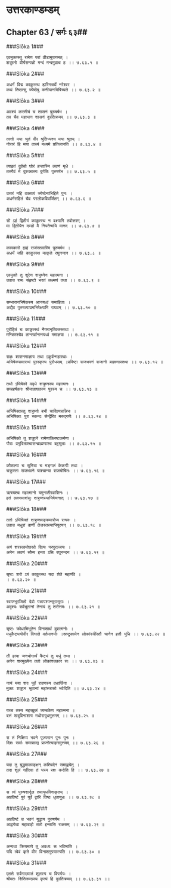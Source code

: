 उत्तरकाण्डम्डम्
===============================


## Chapter 63  / सर्गः ६३##


###Slōka 1###


    एवमुक्तस्तु रामेण परां व्रीडामुपागमत् ।
    शत्रुघ्नो वीर्यसम्पन्नो मन्दं मन्दमुवाच ह ।। ७.६३.१ ॥


###Slōka 2###


    अधर्मं विद्म काकुत्स्थ ह्यस्मिन्नर्थे नरेश्वर ।
    कथं तिष्ठत्सु ज्येष्ठेषु कनीयानभिषिच्यते ।। ७.६३.२ ॥


###Slōka 3###


    अवश्यं करणीयं च शासनं पुरुषर्षभ ।
    तव चैव महाभाग शासनं दुरतिक्रमम् ।। ७.६३.३ ॥


###Slōka 4###


    त्वत्तो मया श्रुतं वीर श्रुतिभ्यश्च मया श्रुतम् ।
    नोत्तरं हि मया वाच्यं मध्यमे प्रतिजानति ।। ७.६३.४ ॥


###Slōka 5###


    व्याहृतं दुर्वचो घोरं हन्तास्मि लवणं मृधे ।
    तस्यैवं मे दुरुक्तस्य दुर्गतिः पुरुषर्षभ ।। ७.६३.५ ॥


###Slōka 6###


    उत्तरं नहि वक्तव्यं ज्येष्ठेनाभिहिते पुनः ।
    अधर्मसहितं चैव परलोकविवर्जितम् ।। ७.६३.६ ॥


###Slōka 7###


    सो ऽहं द्वितीयं काकुत्स्थ न वक्ष्यामि तवोत्तरम् ।
    मा द्वितीयेन दण्डो वै निपतेन्मयि मानद ।। ७.६३.७ ॥


###Slōka 8###


    कामकारो ह्यहं राजंस्तवास्मि पुरुषर्षभ ।
    अधर्मं जहि काकुत्स्थ मत्कृते रघुनन्दन ।। ७.६३.८ ॥


###Slōka 9###


    एवमुक्ते तु शूरेण शत्रुघ्नेन महात्मना ।
    उवाच रामः संहृष्टो भरतं लक्ष्मणं तथा ।। ७.६३.९ ॥


###Slōka 10###


    सम्भारानभिषेकस्य आनयध्वं समाहिताः ।
    अद्यैव पुरुषव्याघ्रमभिषेक्ष्यामि राघवम् ।। ७.६३.१० ॥


###Slōka 11###


    पुरोहितं च काकुत्स्थं नैगमानृत्विजस्तथा ।
    मन्त्रिणश्चैव तान्सर्वानानयध्वं ममाज्ञया ।। ७.६३.११ ॥


###Slōka 12###


    राज्ञः शासनमाज्ञाय तथा ऽकुर्वन्महारथाः ।
    अभिषेकसमारम्भं पुरस्कृत्य पुरोधसम् ।प्रविष्टा राजभवनं राजानो ब्राह्मणास्तथा ।। ७.६३.१२ ॥


###Slōka 13###


    तथो ऽभिषेको ववृधे शत्रुघ्नस्य महात्मनः ।
    सम्प्रहर्षकरः श्रीमान्राघवस्य पुरस्य च ।। ७.६३.१३ ॥


###Slōka 14###


    अभिषिक्तस्तु शत्रुघ्नो बभौ चादित्यसन्निभः ।
    अभिषिक्तः पुरा स्कन्दः सेन्द्रैरिव मरुद्गणैः ।। ७.६३.१४ ॥


###Slōka 15###


    अभिषिक्ते तु शत्रुघ्ने रामेणाक्लिष्टकर्मणा ।
    पौराः प्रमुदिताश्चासन्ब्राह्मणाश्च बहुश्रुताः ।। ७.६३.१५ ॥


###Slōka 16###


    कौसल्या च सुमित्रा च मङ्गलं केकयी तथा ।
    चक्रुस्ता राजभवने याश्चान्या राजयोषितः ।। ७.६३.१६ ॥


###Slōka 17###


    ऋषयश्च महात्मानो यमुनातीरवासिनः ।
    हतं लवणमाशंसुः शत्रुघ्नस्याभिषेचनात् ।। ७.६३.१७ ॥


###Slōka 18###


    ततो ऽभिषिक्तं शत्रुघ्नमङ्कमारोप्य राघवः ।
    उवाच मधुरां वाणीं तेजस्तस्याभिपूरयन् ।। ७.६३.१८ ॥


###Slōka 19###


    अयं शरस्त्वमोघस्ते दिव्यः परपुरञ्जयः ।
    अनेन लवणं सौम्य हन्ता ऽसि रघुनन्दन ।। ७.६३.१९ ॥


###Slōka 20###


    सृष्टः शरो ऽयं काकुत्स्थ यदा शेते महार्णवे ।
    । ७.६३.२० ॥


###Slōka 21###


    स्वयम्भूरजितो देवो यन्नापश्यन्सुरासुराः ।
    अदृश्यः सर्वभूतानां तेनायं तु शरोत्तमः ।। ७.६३.२१ ॥


###Slōka 22###


    सृष्टः क्रोधाभिभूतेन विनाशार्थं दुरात्मनोः ।
    मधुकैटभयोर्वीर विघाते वर्तमानयोः ।स्रष्टुकामेन लोकांस्त्रींस्तौ चानेन हतौ युधि ।। ७.६३.२२ ॥


###Slōka 23###


    तौ हत्वा जनभोगार्थं कैटभं तु मधुं तथा ।
    अनेन शरमुख्येन ततो लोकांश्चकार सः ।। ७.६३.२३ ॥


###Slōka 24###


    नायं मया शरः पूर्वं रावणस्य वधार्थिना ।
    मुक्तः शत्रुघ्न भूतानां महांस्त्रासो भवेदिति ।। ७.६३.२४ ॥


###Slōka 25###


    यच्च तस्य महच्छूलं त्र्यम्बकेण महात्मना ।
    दत्तं शत्रुविनाशाय मधोरायुधमुत्तमम् ।। ७.६३.२५ ॥


###Slōka 26###


    स तं निक्षिप्य भवने पूज्यमान पुनः पुनः ।
    दिशः सर्वाः समासाद्य प्राप्नोत्याहारमुत्तमम् ।। ७.६३.२६ ॥


###Slōka 27###


    यदा तु युद्धमाकाङ्क्षन् कश्चिदेनं समाह्वयेत् ।
    तदा शूलं गहीत्वा तं भस्म रक्षः करोति हि ।। ७.६३.२७ ॥


###Slōka 28###


    स त्वं पुरुषशार्दूल तमायुधविनाकृतम् ।
    अप्रविष्टं पुरं पूर्वं द्वारि तिष्ठ धृतायुधः ।। ७.६३.२८ ॥


###Slōka 29###


    अप्रविष्टं च भवनं युद्धाय पुरुषर्षभ ।
    आह्वयेथा महाबाहो ततो हन्तासि राक्षसम् ।। ७.६३.२९ ॥


###Slōka 30###


    अन्यथा क्रियमाणे तु अवध्यः स भविष्यति ।
    यदि त्वेवं कृते वीर विनाशमुपयास्यति ।। ७.६३.३० ॥


###Slōka 31###


    एतत्ते सर्वमाख्यातं शूलस्य च विपर्ययः ।
    श्रीमतः शितिकण्ठस्य कृत्यं हि दुरतिक्रमम् ।। ७.६३.३१ ।।


